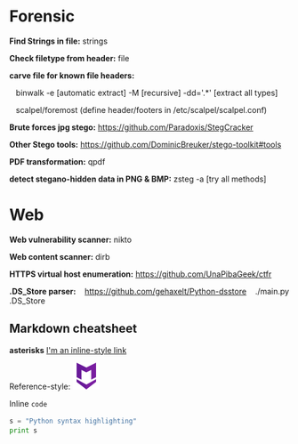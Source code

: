 # Forensic

**Find Strings in file:**
strings

**Check filetype from header:**
file

**carve file for known file headers:**

 &nbsp;&nbsp; binwalk -e [automatic extract] -M [recursive] -dd='.\*' [extract all types]

 &nbsp;&nbsp; scalpel/foremost (define header/footers in /etc/scalpel/scalpel.conf)

**Brute forces jpg stego:**
https://github.com/Paradoxis/StegCracker

**Other Stego tools:**
https://github.com/DominicBreuker/stego-toolkit#tools

**PDF transformation:**
qpdf

**detect stegano-hidden data in PNG & BMP:**
zsteg -a [try all methods]

# Web

**Web vulnerability scanner:**
nikto 

**Web content scanner:**
dirb

**HTTPS virtual host enumeration:**
https://github.com/UnaPibaGeek/ctfr

**.DS_Store parser:**
 &nbsp;&nbsp; https://github.com/gehaxelt/Python-dsstore
 &nbsp;&nbsp; ./main.py .DS_Store


## Markdown cheatsheet

**asterisks**
[I'm an inline-style link](https://www.google.com)

Reference-style: 
![alt text][logo]

[logo]: https://github.com/adam-p/markdown-here/raw/master/src/common/images/icon48.png "Logo Title Text 2"

Inline `code`

```python
s = "Python syntax highlighting"
print s
```
